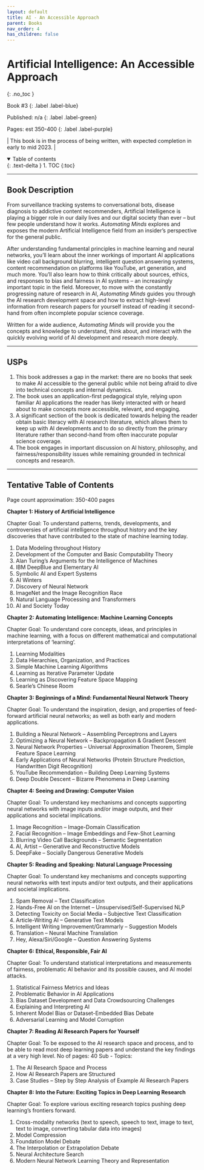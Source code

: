 ```yaml
---
layout: default
title: AI - An Accessible Approach
parent: Books
nav_order: 4
has_children: false
---
```


# Artificial Intelligence: An Accessible Approach
{: .no_toc }

<!-- Understanding the Function and Impact of Artificial Intelligence in Our Digital Society 
{: .fs-6 .fw-300 } -->

Book #3
{: .label .label-blue}

Published: n/a
{: .label .label-green}

Pages: est 350-400
{: .label .label-purple}

| This book is in the process of being written, with expected completion in early to mid 2023. |


<details open markdown="block">
  <summary>
    Table of contents
  </summary>
  {: .text-delta }
1. TOC
{:toc}
</details>

---

## Book Description
From surveillance tracking systems to conversational bots, disease diagnosis to addictive content recommenders, Artificial Intelligence is playing a bigger role in our daily lives and our digital society than ever – but few people understand how it works. *Automating Minds* explores and exposes the modern Artificial Intelligence field from an insider’s perspective for the general public. 

After understanding fundamental principles in machine learning and neural networks, you’ll learn about the inner workings of important AI applications like video call background blurring, intelligent question answering systems, content recommendation on platforms like YouTube, art generation, and much more. You’ll also learn how to think critically about sources, ethics, and responses to bias and fairness in AI systems – an increasingly important topic in the field. Moreover, to move with the constantly progressing nature of research in AI, *Automating Minds* guides you through the AI research development space and how to extract high-level information from research papers for yourself instead of reading it second-hand from often incomplete popular science coverage. 

Written for a wide audience, *Automating Minds* will provide you the concepts and knowledge to understand, think about, and interact with the quickly evolving world of AI development and research more deeply. 

---

## USPs
1. This book addresses a gap in the market: there are no books that seek to make AI accessible to the general public while not being afraid to dive into technical concepts and internal dynamics. 
2. The book uses an application-first pedagogical style, relying upon familiar AI applications the reader has likely interacted with or heard about to make concepts more accessible, relevant, and engaging. 
3. A significant section of the book is dedicated towards helping the reader obtain basic literacy with AI research literature, which allows them to keep up with AI developments and to do so directly from the primary literature rather than second-hand from often inaccurate popular science coverage.  
4. The book engages in important discussion on AI history, philosophy, and fairness/responsibility issues while remaining grounded in technical concepts and research. 

---

## Tentative Table of Contents
Page count approximation: 350-400 pages

**Chapter 1: History of Artificial Intelligence** 

Chapter Goal: To understand patterns, trends, developments, and controversies of artificial intelligence throughout history and the key discoveries that have contributed to the state of machine learning today.

1.	Data Modeling throughout History
2.	Development of the Computer and Basic Computability Theory
3.	Alan Turing’s Arguments for the Intelligence of Machines
4.	IBM DeepBlue and Elementary AI
5.	Symbolic AI and Expert Systems
6.	AI Winters
7.	Discovery of Neural Network
8.	ImageNet and the Image Recognition Race
9.	Natural Language Processing and Transformers
10.	 AI and Society Today


**Chapter 2:  Automating Intelligence: Machine Learning Concepts**

Chapter Goal: To understand core concepts, ideas, and principles in machine learning, with a focus on different mathematical and computational interpretations of ‘learning’.

1.	Learning Modalities
2.	Data Hierarchies, Organization, and Practices
3.	Simple Machine Learning Algorithms
4.	Learning as Iterative Parameter Update
5.	Learning as Discovering Feature Space Mapping 
6.	Searle’s Chinese Room


**Chapter 3: Beginnings of a Mind: Fundamental Neural Network Theory**

Chapter Goal: To understand the inspiration, design, and properties of feed-forward artificial neural networks; as well as both early and modern applications.

1.	Building a Neural Network – Assembling Perceptrons and Layers
2.	Optimizing a Neural Network – Backpropagation & Gradient Descent
3.	Neural Network Properties – Universal Approximation Theorem, Simple Feature Space Learning
4.	Early Applications of Neural Networks (Protein Structure Prediction, Handwritten Digit Recognition)
5.	YouTube Recommendation – Building Deep Learning Systems
6.	Deep Double Descent – Bizarre Phenomena in Deep Learning


**Chapter 4: Seeing and Drawing: Computer Vision**

Chapter Goal: To understand key mechanisms and concepts supporting neural networks with image inputs and/or image outputs, and their applications and societal implications.

1. Image Recognition – Image-Domain Classification
2. Facial Recognition – Image Embeddings and Few-Shot Learning
3. Blurring Video Call Backgrounds – Semantic Segmentation
4. AI, Artist – Generative and Reconstructive Models
5. DeepFake – Socially Dangerous Generative Models


**Chapter 5: Reading and Speaking: Natural Language Processing**

Chapter Goal: To understand key mechanisms and concepts supporting neural networks with text inputs and/or text outputs, and their applications and societal implications.

1.	Spam Removal – Text Classification
2.	Hands-Free AI on the Internet – Unsupervised/Self-Supervised NLP
3.	Detecting Toxicity on Social Media – Subjective Text Classification
4.	Article-Writing AI – Generative Text Models
5.	Intelligent Writing Improvement/Grammarly – Suggestion Models
6.	Translation – Neural Machine Translation
7.	Hey, Alexa/Siri/Google – Question Answering Systems


**Chapter 6: Ethical, Responsible, Fair AI**

Chapter Goal: To understand statistical interpretations and measurements of fairness, problematic AI behavior and its possible causes, and AI model attacks.

1.	Statistical Fairness Metrics and Ideas
2.	Problematic Behavior in AI Applications
3.	Bias Dataset Development and Data Crowdsourcing Challenges
4.	Explaining and Interpreting AI
5.	Inherent Model Bias or Dataset-Embedded Bias Debate
6.	Adversarial Learning and Model Corruption


**Chapter 7: Reading AI Research Papers for Yourself**

Chapter Goal: To be exposed to the AI research space and process, and to be able to read most deep learning papers and understand the key findings at a very high level. 
No of pages: 40
Sub - Topics: 
1.	The AI Research Space and Process
2.	How AI Research Papers are Structured
3.	Case Studies – Step by Step Analysis of Example AI Research Papers


**Chapter 8: Into the Future: Exciting Topics in Deep Learning Research**

Chapter Goal: To explore various exciting research topics pushing deep learning’s frontiers forward.

1.	Cross-modality networks (text to speech, speech to text, image to text, text to image, converting tabular data into images)
2.	Model Compression
3.	Foundation Model Debate
4.	The Interpolation or Extrapolation Debate
5.	Neural Architecture Search
6.	Modern Neural Network Learning Theory and Representation
